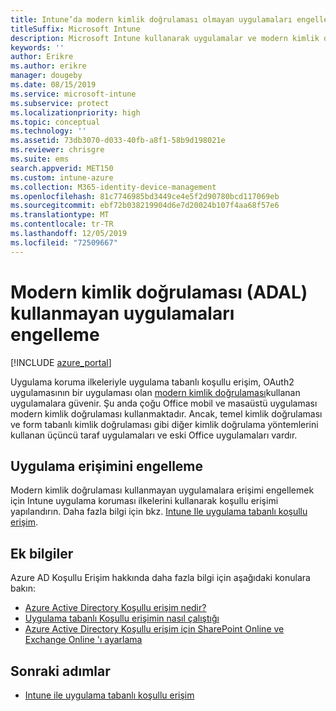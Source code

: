 ```yaml
---
title: Intune’da modern kimlik doğrulaması olmayan uygulamaları engelleme
titleSuffix: Microsoft Intune
description: Microsoft Intune kullanarak uygulamalar ve modern kimlik doğrulaması (ADAL) hakkında bilgi edinin.
keywords: ''
author: Erikre
ms.author: erikre
manager: dougeby
ms.date: 08/15/2019
ms.service: microsoft-intune
ms.subservice: protect
ms.localizationpriority: high
ms.topic: conceptual
ms.technology: ''
ms.assetid: 73db3070-d033-40fb-a8f1-58b9d198021e
ms.reviewer: chrisgre
ms.suite: ems
search.appverid: MET150
ms.custom: intune-azure
ms.collection: M365-identity-device-management
ms.openlocfilehash: 81c7746985bd3449ce4e5f2d90780bcd117069eb
ms.sourcegitcommit: ebf72b038219904d6e7d20024b107f4aa68f57e6
ms.translationtype: MT
ms.contentlocale: tr-TR
ms.lasthandoff: 12/05/2019
ms.locfileid: "72509667"
---
```

# <a name="block-apps-that-dont-use-modern-authentication-adal"></a>Modern kimlik doğrulaması (ADAL) kullanmayan uygulamaları engelleme

[!INCLUDE [azure_portal](../includes/azure_portal.md)]

Uygulama koruma ilkeleriyle uygulama tabanlı koşullu erişim, OAuth2 uygulamasının bir uygulaması olan [modern kimlik doğrulaması](https://support.office.com/article/Using-Office-365-modern-authentication-with-Office-clients-776c0036-66fd-41cb-8928-5495c0f9168a)kullanan uygulamalara güvenir. Şu anda çoğu Office mobil ve masaüstü uygulaması modern kimlik doğrulaması kullanmaktadır. Ancak, temel kimlik doğrulaması ve form tabanlı kimlik doğrulaması gibi diğer kimlik doğrulama yöntemlerini kullanan üçüncü taraf uygulamaları ve eski Office uygulamaları vardır.

## <a name="block-access-to-apps"></a>Uygulama erişimini engelleme

Modern kimlik doğrulaması kullanmayan uygulamalara erişimi engellemek için Intune uygulama koruması ilkelerini kullanarak koşullu erişimi yapılandırın. Daha fazla bilgi için bkz. [Intune Ile uygulama tabanlı koşullu erişim](app-based-conditional-access-intune.md).

## <a name="additional-information"></a>Ek bilgiler

Azure AD Koşullu Erişim hakkında daha fazla bilgi için aşağıdaki konulara bakın:
- [Azure Active Directory Koşullu erişim nedir?](https://docs.microsoft.com/azure/active-directory/conditional-access/overview)
- [Uygulama tabanlı Koşullu erişimin nasıl çalıştığı](app-based-conditional-access-intune.md#how-app-based-conditional-access-works)
- [Azure Active Directory Koşullu erişim için SharePoint Online ve Exchange Online 'ı ayarlama](https://docs.microsoft.com/azure/active-directory/conditional-access/conditional-access-for-exo-and-spo)

## <a name="next-steps"></a>Sonraki adımlar

- [Intune ile uygulama tabanlı koşullu erişim](app-based-conditional-access-intune.md)

